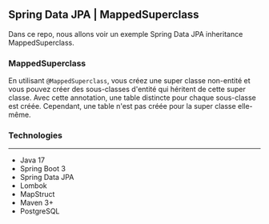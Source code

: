 ## Spring Data JPA | MappedSuperclass

Dans ce repo, nous allons voir un exemple Spring Data JPA inheritance MappedSuperclass.

### MappedSuperclass

En utilisant `@MappedSuperclass`, vous créez une super classe non-entité et vous pouvez créer des sous-classes d'entité
qui héritent de cette super classe. Avec cette annotation, une table distincte pour chaque sous-classe est créée.
Cependant, une table n'est pas créée pour la super classe elle-même.

### Technologies
---

- Java 17
- Spring Boot 3
- Spring Data JPA
- Lombok
- MapStruct
- Maven 3+
- PostgreSQL